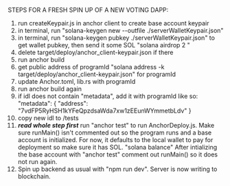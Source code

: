 STEPS FOR A FRESH SPIN UP OF A NEW VOTING DAPP:

1. run createKeypair.js in anchor client to create base account keypair
2. in terminal, run "solana-keygen new --outfile ./serverWalletKeypair.json"
3. in terminal, run "solana-keygen pubkey ./serverWalletKeypair.json" to get wallet pubkey, then send it some SOL "solana airdrop 2 <pubkey>"
4. delete target/deploy/anchor_client-keypair.json if there
5. run anchor build
6. get public address of programId "solana address -k target/deploy/anchor_client-keypair.json" for programId
7. update Anchor.toml, lib.rs with programId
8. run anchor build again
9. if idl does not contain "metadata", add it with programId like so:
"metadata": {
    "address": "7vdFP5RyHSH1kYFeQpzdsaWda7xw1zEEunWYmmetbLdv"
}
10. copy new idl to /tests
11. ***read whole step first*** run "anchor test" to run AnchorDeploy.js. Make sure runMain() isn't commented out so the program runs
    and a base account is initialized. For now, it defaults to the local wallet to pay for deployment so make sure it has SOL. "solana balance"
    After intializing the base account with "anchor test" comment out runMain() so it does not run again.
12. Spin up backend as usual with "npm run dev". Server is now writing to blockchain.